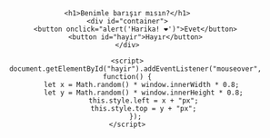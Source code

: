 <!DOCTYPE html>
<html lang="tr">
<head>
    <meta charset="UTF-8">
    <meta name="viewport" content="width=device-width, initial-scale=1.0">
    <title>Barışalım mı?</title>
    <style>
        body {
            text-align: center;
            font-family: Arial, sans-serif;
            margin-top: 50px;
        }
        #container {
            position: relative;
            display: inline-block;
        }
        button {
            font-size: 20px;
            padding: 10px;
            margin: 10px;
            cursor: pointer;
        }
        #hayir {
            position: absolute;
        }
    </style>
</head>
<body>

    <h1>Benimle barışır mısın?</h1>
    <div id="container">
        <button onclick="alert('Harika! ❤️')">Evet</button>
        <button id="hayir">Hayır</button>
    </div>

    <script>
        document.getElementById("hayir").addEventListener("mouseover", function() {
            let x = Math.random() * window.innerWidth * 0.8; 
            let y = Math.random() * window.innerHeight * 0.8;
            this.style.left = x + "px";
            this.style.top = y + "px";
        });
    </script>

</body>
</html>
